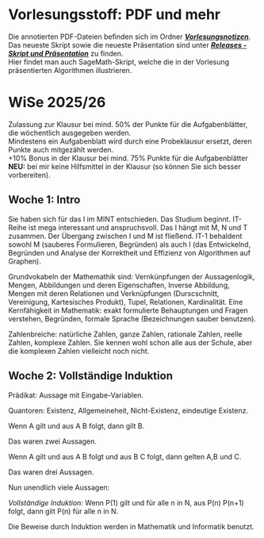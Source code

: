 # Vorlesungsstoff: PDF und mehr 

Die annotierten PDF-Dateien befinden sich im Ordner [***Vorlesungsnotizen***](https://github.com/gaverkov/it1_diskrete_mathematik/tree/main/Vorlesungsnotizen). <br>
Das neueste Skript sowie die neueste Präsentation sind unter [***Releases - Skript und Präsentation***](https://github.com/gaverkov/it1_diskrete_mathematik/releases/tag/Latest) zu finden. <br>
Hier findet man auch SageMath-Skript, welche die in der Vorlesung präsentierten Algorithmen illustrieren. 

# WiSe 2025/26

Zulassung zur Klausur bei mind. 50% der Punkte für die Aufgabenblätter, die wöchentlich ausgegeben werden. <br>
Mindestens ein Aufgabenblatt wird durch eine Probeklausur ersetzt, deren Punkte auch mitgezählt werden. <br>
+10% Bonus in der Klausur bei mind. 75% Punkte für die Aufgabenblätter <br> 
**NEU:** bei mir keine Hilfsmittel in der Klausur (so können Sie sich besser vorbereiten). 


## Woche 1: Intro

Sie haben sich für das I im MINT entschieden. Das Studium beginnt. IT-Reihe ist mega interessant und anspruchsvoll. Das I hängt mit M, N und T zusammen. Der Übergang zwischen I und M ist fließend. IT-1 behaldent sowohl M (sauberes Formulieren, Begründen) als auch I (das Entwickelnd, Begründen und Analyse der Korrektheit und Effizienz von Algorithmen auf Graphen). 

Grundvokabeln der Mathemathik sind: Vernkünpfungen der Aussagenlogik, Mengen, Abbildungen und deren Eigenschaften, Inverse Abbildung, Mengen mit deren Relationen und Verknüpfungen (Durscschnitt, Vereinigung, Kartesisches Produkt), Tupel, Relationen, Kardinalität. Eine Kernfähigkeit in Mathematik: exakt formulierte Behauptungen und Fragen verstehen, Begründen, formale Sprache (Bezeichnungen sauber benutzen). 

Zahlenbreiche: natürliche Zahlen, ganze Zahlen, rationale Zahlen, reelle Zahlen, komplexe Zahlen. Sie kennen wohl schon alle aus der Schule, aber die komplexen Zahlen vielleicht noch nicht. 

## Woche 2: Vollständige Induktion 

Prädikat: Aussage mit Eingabe-Variablen. 

Quantoren: Existenz, Allgemeineheit, Nicht-Existenz, eindeutige Existenz. 

Wenn A gilt und aus A B folgt, dann gilt B. 

Das waren zwei Aussagen. 

Wenn A gilt und aus A B folgt und aus B C folgt, dann gelten A,B und C. 

Das waren drei Aussagen. 

Nun unendlich viele Aussagen: 

*Vollständige Induktion:* Wenn P(1) gilt und für alle n in N, aus P(n) P(n+1) folgt, dann gilt P(n) für alle n in N. 

Die Beweise durch Induktion werden in Mathematik und Informatik benutzt. 




